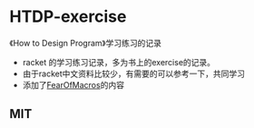 # HTDP-exercise
《How to Design Program》学习练习的记录
 - racket 的学习练习记录，多为书上的exercise的记录。
 - 由于racket中文资料比较少，有需要的可以参考一下，共同学习
 - 添加了[FearOfMacros](http://www.greghendershott.com/fear-of-macros/)的内容
## MIT
